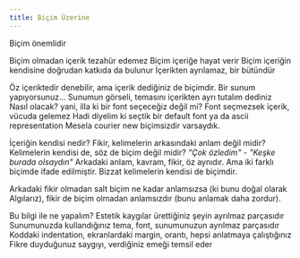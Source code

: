 ```yaml
---
title: Biçim Üzerine
---
```


Biçim önemlidir

Biçim olmadan içerik tezahür edemez
Biçim içeriğe hayat verir
Biçim içeriğin kendisine doğrudan katkıda da bulunur
İçerikten ayrılamaz, bir bütündür

Öz içeriktedir denebilir, ama içerik dediğiniz de biçimdir.
Bir sunum yapıyorsunuz...
Sunumun görseli, temasını içerikten ayrı tutalım dediniz
Nasıl olacak? yani, illa ki bir font seçeceğiz değil mi?
Font seçmezsek içerik, vücuda gelemez
Hadi diyelim ki seçtik bir default font ya da ascii representation
Mesela courier new biçimsizdir varsaydık.

İçeriğin kendisi nedir?
Fikir, kelimelerin arkasındaki anlam değil midir?
Kelimelerin kendisi de, söz de biçim değil midir?
*"Çok özledim"* - *"Keşke burada olsaydın"*
Arkadaki anlam, kavram, fikir, öz aynıdır.
Ama iki farklı biçimde ifade edilmiştir.
Bizzat kelimelerin kendisi de biçimdir.

Arkadaki fikir olmadan salt biçim ne kadar anlamsızsa (ki bunu doğal olarak
Algılarız), fikir de biçim olmadan anlamsızdır (bunu anlamak daha zordur).

Bu bilgi ile ne yapalım?
Estetik kaygılar ürettiğiniz şeyin ayrılmaz parçasıdır
Sunumunuzda kullandığınız tema, font, sunumunuzun ayrılmaz parçasıdır
Koddaki indentation, ekranlardaki margin, orantı, hepsi anlatmaya çalıştığınız
Fikre duyduğunuz saygıyı, verdiğiniz emeği temsil eder
